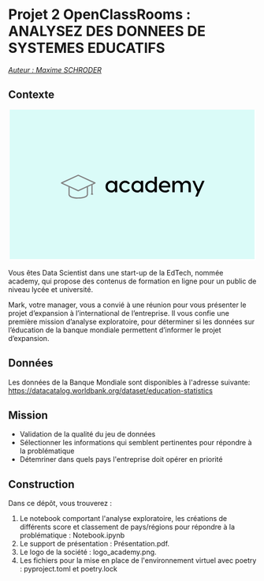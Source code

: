 # Projet 2 OpenClassRooms : ANALYSEZ DES DONNEES DE SYSTEMES EDUCATIFS

<u>*Auteur : Maxime SCHRODER*</u>

## Contexte

<p align="center">
  <img src="logo_academy.png" alt="Logo projet">
</p>

Vous êtes Data Scientist dans une start-up de la EdTech, nommée academy, qui propose des contenus de formation en ligne pour un public de niveau lycée et université.

Mark, votre manager, vous a convié à une réunion pour vous présenter le projet d’expansion à l’international de l’entreprise. Il vous confie une première mission d’analyse exploratoire, pour déterminer si les données sur l’éducation de la banque mondiale permettent d’informer le projet d’expansion.

## Données
Les données de la Banque Mondiale sont disponibles à l'adresse suivante: https://datacatalog.worldbank.org/dataset/education-statistics

## Mission 
- Validation de la qualité du jeu de données
- Sélectionner les informations qui semblent pertinentes pour répondre à la problématique
- Détemriner dans quels pays l'entreprise doit opérer en priorité

## Construction

Dans ce dépôt, vous trouverez :
1. Le notebook comportant l'analyse exploratoire, les créations de différents score et classement de pays/régions pour répondre à la problématique : Notebook.ipynb
2. Le support de présentation : Présentation.pdf.
3. Le logo de la société : logo_academy.png.
4. Les fichiers pour la mise en place de l'environnement virtuel avec poetry : pyproject.toml et poetry.lock 